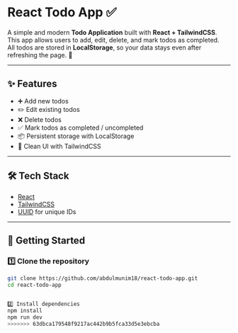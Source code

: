
# React Todo App ✅

A simple and modern **Todo Application** built with **React + TailwindCSS**.  
This app allows users to add, edit, delete, and mark todos as completed.  
All todos are stored in **LocalStorage**, so your data stays even after refreshing the page. 🚀

---

## ✨ Features
- ➕ Add new todos
- ✏️ Edit existing todos
- ❌ Delete todos
- ✅ Mark todos as completed / uncompleted
- 📦 Persistent storage with LocalStorage
- 🎨 Clean UI with TailwindCSS

---

## 🛠️ Tech Stack
- [React](https://react.dev/)
- [TailwindCSS](https://tailwindcss.com/)
- [UUID](https://www.npmjs.com/package/uuid) for unique IDs

---

## 🚀 Getting Started

### 1️⃣ Clone the repository
```bash
git clone https://github.com/abdulmunim18/react-todo-app.git
cd react-todo-app


2️⃣ Install dependencies
npm install
npm run dev
>>>>>>> 63dbca179548f9217ac442b9b5fca33d5e3ebcba
